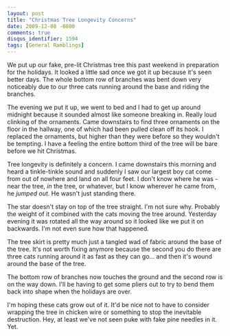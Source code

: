 ```yaml
---
layout: post
title: "Christmas Tree Longevity Concerns"
date: 2009-12-08 -0800
comments: true
disqus_identifier: 1594
tags: [General Ramblings]
---
```

We put up our fake, pre-lit Christmas tree this past weekend in
preparation for the holidays. It looked a little sad once we got it up
because it's seen better days. The whole bottom row of branches was bent
down very noticeably due to our three cats running around the base and
riding the branches.

The evening we put it up, we went to bed and I had to get up around
midnight because it sounded almost like someone breaking in. Really loud
clinking of the ornaments. Came downstairs to find three ornaments on
the floor in the hallway, one of which had been pulled clean off its
hook. I replaced the ornaments, but higher than they were before so they
wouldn't be tempting. I have a feeling the entire bottom third of the
tree will be bare before we hit Christmas.

Tree longevity is definitely a concern. I came downstairs this morning
and heard a tinkle-tinkle sound and suddenly I saw our largest boy cat
come from out of nowhere and land on all four feet. I don't know where
he was - near the tree, *in* the tree, or whatever, but I know wherever
he came from, he *jumped out*. He wasn't just standing there.

The star doesn't stay on top of the tree straight. I'm not sure why.
Probably the weight of it combined with the cats moving the tree around.
Yesterday evening it was rotated all the way around so it looked like we
put it on backwards. I'm not even sure how that happened.

The tree skirt is pretty much just a tangled wad of fabric around the
base of the tree. It's not worth fixing anymore because the second you
do there are three cats running around it as fast as they can go... and
then it's wound around the base of the tree.

The bottom row of branches now touches the ground and the second row is
on the way down. I'll be having to get some pliers out to try to bend
them back into shape when the holidays are over.

I'm hoping these cats grow out of it. It'd be nice not to have to
consider wrapping the tree in chicken wire or something to stop the
inevitable destruction. Hey, at least we've not seen puke with fake pine
needles in it. Yet.

